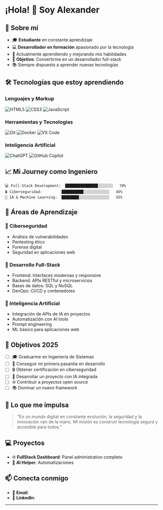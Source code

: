 # ¡Hola! 👋 Soy Alexander

## 🚀 Sobre mí
- 🎓 **Estudiante** en constante aprendizaje
- 💻 **Desarrollador en formación** apasionado por la tecnología
- 🌱 Actualmente aprendiendo y mejorando mis habilidades
- 🎯 **Objetivo**: Convertirme en un desarrollador full-stack
- 📚 Siempre dispuesto a aprender nuevas tecnologías

## 🛠️ Tecnologías que estoy aprendiendo

### Lenguajes y Markup
![HTML5](https://img.shields.io/badge/-HTML5-E34F26?style=flat-square&logo=html5&logoColor=white)
![CSS3](https://img.shields.io/badge/-CSS3-1572B6?style=flat-square&logo=css3&logoColor=white)
![JavaScript](https://img.shields.io/badge/-JavaScript-F7DF1E?style=flat-square&logo=javascript&logoColor=black)

### Herramientas y Tecnologías
![Git](https://img.shields.io/badge/-Git-F05032?style=flat-square&logo=git&logoColor=white)
![Docker](https://img.shields.io/badge/-Docker-2496ED?style=flat-square&logo=docker&logoColor=white)
![VS Code](https://img.shields.io/badge/-VS_Code-007ACC?style=flat-square&logo=visual-studio-code&logoColor=white)

### Inteligencia Artificial
![ChatGPT](https://img.shields.io/badge/-ChatGPT-412991?style=flat-square&logo=openai&logoColor=white)
![GitHub Copilot](https://img.shields.io/badge/-GitHub_Copilot-000000?style=flat-square&logo=github&logoColor=white)

## 📈 Mi Journey como Ingeniero

```text
💻 Full-Stack Development:  ███████████████░░░░░░░   70%
🔒 Ciberseguridad:         ██████████░░░░░░░░░░░░   45%
🤖 IA & Machine Learning:  ████████░░░░░░░░░░░░░░   35%
```

## 🎯 Áreas de Aprendizaje

### 🔐 Ciberseguridad
- Análisis de vulnerabilidades
- Pentesting ético
- Forense digital
- Seguridad en aplicaciones web

### 💼 Desarrollo Full-Stack
- Frontend: Interfaces modernas y responsive
- Backend: APIs RESTful y microservicios
- Bases de datos: SQL y NoSQL
- DevOps: CI/CD y contenedores

### 🧠 Inteligencia Artificial
- Integración de APIs de IA en proyectos
- Automatización con AI tools
- Prompt engineering
- ML básico para aplicaciones web


## 🎯 Objetivos 2025
- [ ] 🎓 Graduarme en Ingeniería de Sistemas
- [ ] 💼 Conseguir mi primera pasantía en desarrollo
- [ ] 🔒 Obtener certificación en ciberseguridad
- [ ] 🤖 Desarrollar un proyecto con IA integrada
- [ ] 🌐 Contribuir a proyectos open source
- [ ] 📚 Dominar un nuevo framework

## 🌟 Lo que me impulsa
> "En un mundo digital en constante evolución, la seguridad y la innovación van de la mano. Mi misión es construir tecnología segura y accesible para todos."

## 💻 Proyectos
- 🌐 **FullStack Dashboard**: Panel administrativo completo
- 🤖 **AI Helper**: Automatizaciones

## 📫 Conecta conmigo
- 📧 **Email**: 
- 💼 **LinkedIn**: 

---

<div align="center">
  


<!--
**Code-alExPriMo/Code-alExPriMo** is a ✨ _special_ ✨ repository because its `README.md` (this file) appears on your GitHub profile.

Here are some ideas to get you started:

- 🔭 I’m currently working on ...
- 🌱 I’m currently learning ...
- 👯 I’m looking to collaborate on ...
- 🤔 I’m looking for help with ...
- 💬 Ask me about ...
- 📫 How to reach me: ...
- 😄 Pronouns: ...
- ⚡ Fun fact: ...
-->
